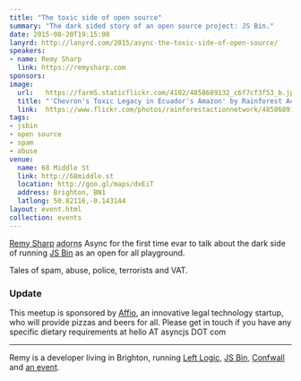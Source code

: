 ```yaml
---
title: "The toxic side of open source"
summary: "The dark sided story of an open source project: JS Bin."
date: 2015-08-20T19:15:00
lanyrd: http://lanyrd.com/2015/async-the-toxic-side-of-open-source/
speakers:
- name: Remy Sharp
  link: https://remysharp.com
sponsors:
image:
  url:   https://farm5.staticflickr.com/4102/4858689132_c6f7cf3f53_b.jpg
  title: "'Chevron's Toxic Legacy in Ecuador's Amazon' by Rainforest Action Network"
  link:  https://www.flickr.com/photos/rainforestactionnetwork/4858689132/
tags:
- jsbin
- open source
- spam
- abuse
venue:
  name: 68 Middle St
  link: http://68middle.st
  location: http://goo.gl/maps/dxEiT
  address: Brighton, BN1
  latlong: 50.82116,-0.143144
layout: event.html
collection: events
---
```


[Remy Sharp][remy-sharp] <abbr title="i.e. he's never turned up before and he lives in the same damn city for heavens sake!">adorns</abbr> Async for the first time evar to talk about the dark side of running [JS Bin][js-bin] as an open for all playground.

Tales of spam, abuse, police, terrorists and VAT.

### Update

This meetup is sponsored by [Affio][affio], an innovative legal technology startup, who will provide pizzas and beers for all. Please get in touch if you have any specific dietary requirements at hello AT asyncjs DOT com

***

Remy is a developer living in Brighton, running [Left Logic][left-logic], [JS Bin][left-logic], [Confwall][confwall] and [an event][ffconf].


[remy-sharp]: https://remysharp.com
[js-bin]: https://jsbin.com
[left-logic]: http://leftlogic.com
[confwall]: https://confwall.com
[ffconf]: http://ffconf.org
[affio]: https://www.affio.co.uk/

